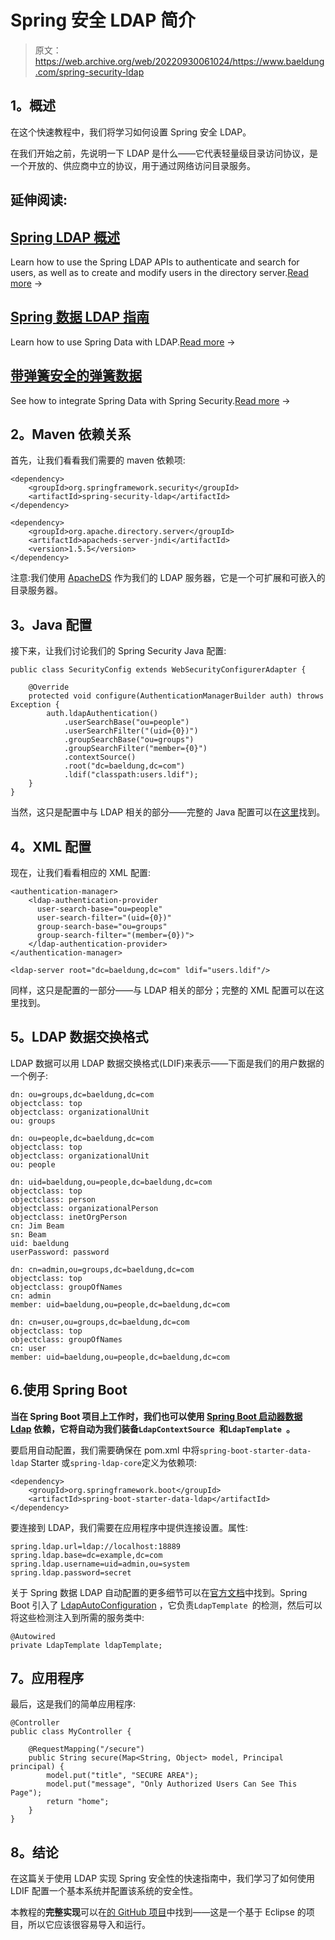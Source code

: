 # Spring 安全 LDAP 简介

> 原文：<https://web.archive.org/web/20220930061024/https://www.baeldung.com/spring-security-ldap>

## 1。概述

在这个快速教程中，我们将学习如何设置 Spring 安全 LDAP。

在我们开始之前，先说明一下 LDAP 是什么——它代表轻量级目录访问协议，是一个开放的、供应商中立的协议，用于通过网络访问目录服务。

## 延伸阅读:

## [Spring LDAP 概述](/web/20220902041127/https://www.baeldung.com/spring-ldap)

Learn how to use the Spring LDAP APIs to authenticate and search for users, as well as to create and modify users in the directory server.[Read more](/web/20220902041127/https://www.baeldung.com/spring-ldap) →

## [Spring 数据 LDAP 指南](/web/20220902041127/https://www.baeldung.com/spring-data-ldap)

Learn how to use Spring Data with LDAP.[Read more](/web/20220902041127/https://www.baeldung.com/spring-data-ldap) →

## [带弹簧安全的弹簧数据](/web/20220902041127/https://www.baeldung.com/spring-data-security)

See how to integrate Spring Data with Spring Security.[Read more](/web/20220902041127/https://www.baeldung.com/spring-data-security) →

## 2。Maven 依赖关系

首先，让我们看看我们需要的 maven 依赖项:

```
<dependency>
    <groupId>org.springframework.security</groupId>
    <artifactId>spring-security-ldap</artifactId>
</dependency>

<dependency>
    <groupId>org.apache.directory.server</groupId>
    <artifactId>apacheds-server-jndi</artifactId>
    <version>1.5.5</version>
</dependency>
```

注意:我们使用 [ApacheDS](https://web.archive.org/web/20220902041127/https://directory.apache.org/apacheds/) 作为我们的 LDAP 服务器，它是一个可扩展和可嵌入的目录服务器。

## 3。Java 配置

接下来，让我们讨论我们的 Spring Security Java 配置:

```
public class SecurityConfig extends WebSecurityConfigurerAdapter {

    @Override
    protected void configure(AuthenticationManagerBuilder auth) throws Exception {
        auth.ldapAuthentication()
            .userSearchBase("ou=people")
            .userSearchFilter("(uid={0})")
            .groupSearchBase("ou=groups")
            .groupSearchFilter("member={0}")
            .contextSource()
            .root("dc=baeldung,dc=com")
            .ldif("classpath:users.ldif");
    }
}
```

当然，这只是配置中与 LDAP 相关的部分——完整的 Java 配置可以在[这里](https://web.archive.org/web/20220902041127/https://github.com/eugenp/tutorials/blob/master/spring-security-modules/spring-security-ldap/src/main/java/com/baeldung/config/SecurityConfig.java)找到。

## 4。XML 配置

现在，让我们看看相应的 XML 配置:

```
<authentication-manager>
    <ldap-authentication-provider
      user-search-base="ou=people"
      user-search-filter="(uid={0})"
      group-search-base="ou=groups"
      group-search-filter="(member={0})">
    </ldap-authentication-provider>
</authentication-manager>

<ldap-server root="dc=baeldung,dc=com" ldif="users.ldif"/>
```

同样，这只是配置的一部分——与 LDAP 相关的部分；完整的 XML 配置可以在这里找到。

## 5。LDAP 数据交换格式

LDAP 数据可以用 LDAP 数据交换格式(LDIF)来表示——下面是我们的用户数据的一个例子:

```
dn: ou=groups,dc=baeldung,dc=com
objectclass: top
objectclass: organizationalUnit
ou: groups

dn: ou=people,dc=baeldung,dc=com
objectclass: top
objectclass: organizationalUnit
ou: people

dn: uid=baeldung,ou=people,dc=baeldung,dc=com
objectclass: top
objectclass: person
objectclass: organizationalPerson
objectclass: inetOrgPerson
cn: Jim Beam
sn: Beam
uid: baeldung
userPassword: password

dn: cn=admin,ou=groups,dc=baeldung,dc=com
objectclass: top
objectclass: groupOfNames
cn: admin
member: uid=baeldung,ou=people,dc=baeldung,dc=com

dn: cn=user,ou=groups,dc=baeldung,dc=com
objectclass: top
objectclass: groupOfNames
cn: user
member: uid=baeldung,ou=people,dc=baeldung,dc=com
```

## 6.使用 Spring Boot

**当在 Spring Boot 项目上工作时，我们也可以使用 [Spring Boot 启动器数据 Ldap](https://web.archive.org/web/20220902041127/https://search.maven.org/search?q=a:spring-boot-starter-data-ldap) 依赖，它将自动为我们装备`LdapContextSource `和`LdapTemplate `。**

要启用自动配置，我们需要确保在 pom.xml 中将`spring-boot-starter-data-ldap` Starter 或`spring-ldap-core`定义为依赖项:

```
<dependency>
    <groupId>org.springframework.boot</groupId>
    <artifactId>spring-boot-starter-data-ldap</artifactId>
</dependency>
```

要连接到 LDAP，我们需要在应用程序中提供连接设置。属性:

```
spring.ldap.url=ldap://localhost:18889
spring.ldap.base=dc=example,dc=com
spring.ldap.username=uid=admin,ou=system
spring.ldap.password=secret
```

关于 Spring 数据 LDAP 自动配置的更多细节可以在[官方文档](https://web.archive.org/web/20220902041127/https://docs.spring.io/spring-boot/docs/current/reference/htmlsingle/#features.nosql.ldap)中找到。Spring Boot 引入了 [LdapAutoConfiguration](https://web.archive.org/web/20220902041127/https://docs.spring.io/spring-boot/docs/current/api/org/springframework/boot/autoconfigure/ldap/LdapAutoConfiguration.html) ，它负责`LdapTemplate `的检测，然后可以将这些检测注入到所需的服务类中:

```
@Autowired
private LdapTemplate ldapTemplate;
```

## 7。应用程序

最后，这是我们的简单应用程序:

```
@Controller
public class MyController {

    @RequestMapping("/secure")
    public String secure(Map<String, Object> model, Principal principal) {
        model.put("title", "SECURE AREA");
        model.put("message", "Only Authorized Users Can See This Page");
        return "home";
    }
}
```

## 8。结论

在这篇关于使用 LDAP 实现 Spring 安全性的快速指南中，我们学习了如何使用 LDIF 配置一个基本系统并配置该系统的安全性。

本教程的**完整实现**可以在[的 GitHub 项目](https://web.archive.org/web/20220902041127/https://github.com/eugenp/tutorials/tree/master/spring-security-modules/spring-security-ldap "The Full Registration/Authentication Example Project on Github ")中找到——这是一个基于 Eclipse 的项目，所以它应该很容易导入和运行。